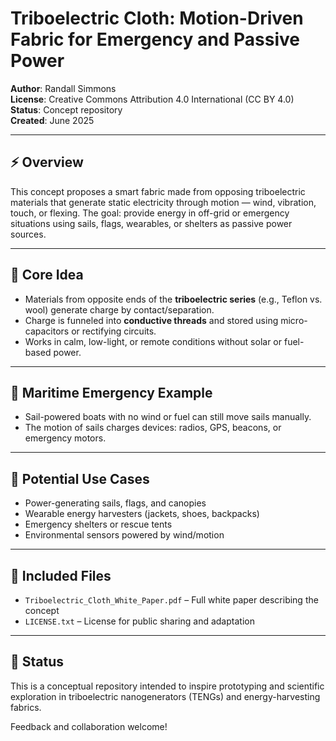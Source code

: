 # Triboelectric Cloth: Motion-Driven Fabric for Emergency and Passive Power

**Author**: Randall Simmons  
**License**: Creative Commons Attribution 4.0 International (CC BY 4.0)  
**Status**: Concept repository  
**Created**: June 2025

---

## ⚡ Overview

This concept proposes a smart fabric made from opposing triboelectric materials that generate static electricity through motion — wind, vibration, touch, or flexing. The goal: provide energy in off-grid or emergency situations using sails, flags, wearables, or shelters as passive power sources.

---

## 🧠 Core Idea

- Materials from opposite ends of the **triboelectric series** (e.g., Teflon vs. wool) generate charge by contact/separation.
- Charge is funneled into **conductive threads** and stored using micro-capacitors or rectifying circuits.
- Works in calm, low-light, or remote conditions without solar or fuel-based power.

---

## 🌊 Maritime Emergency Example

- Sail-powered boats with no wind or fuel can still move sails manually.
- The motion of sails charges devices: radios, GPS, beacons, or emergency motors.

---

## 🔧 Potential Use Cases

- Power-generating sails, flags, and canopies  
- Wearable energy harvesters (jackets, shoes, backpacks)  
- Emergency shelters or rescue tents  
- Environmental sensors powered by wind/motion

---

## 📄 Included Files

- `Triboelectric_Cloth_White_Paper.pdf` – Full white paper describing the concept  
- `LICENSE.txt` – License for public sharing and adaptation

---

## 🔬 Status

This is a conceptual repository intended to inspire prototyping and scientific exploration in triboelectric nanogenerators (TENGs) and energy-harvesting fabrics.

Feedback and collaboration welcome!
